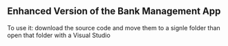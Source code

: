 <h2>Enhanced Version of the Bank Management App</h2>
<p>To use it: download the source code and move them to a signle folder than open that folder with a Visual Studio</p>
